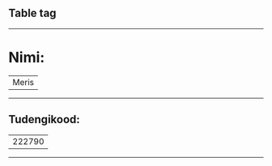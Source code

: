 <!DOCTYPE html>
<html>
<body>

<h2>Table tag</h2>

<hr>
<h1>Nimi: </h1>

<table>
  <tr>
    <td>Meris</td>
  </tr>
</table>

<hr>
<h2>Tudengikood:</h2>
<table>
  <tr>
    <td>222790</td>
  </tr>
</table>

<hr>





</body>
</html>
